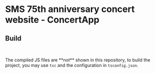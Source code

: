 # SMS 75th anniversary concert website - ConcertApp
<h2>Build</h2> <br> <p> The compiled JS files are **not** shown in this repository, to build the project, you may use <code>tsc</code> and the configuration in <code>tsconfig.json</code>.</p>